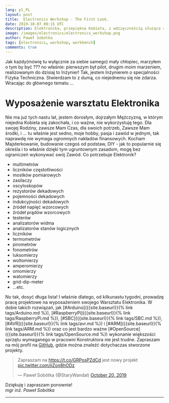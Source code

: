 ```yaml
---
lang: pl_PL
layout: post
title:  Electronics Workshop - The First Look.
date: 2019-10-07 00:15 UTC 
description: Elektronika, przepiękna Kobieta, z wdzięcznością służąca swojemu Mężczyźnie ... Niestety, to tak na codzień nie wygląda. Ta dziedzina Nauki i Techniki wymaga ogromnej wiedzy, cierpliwości i samozaparcia. Jest za to bardzo wierna i zarazem wymagająca.
image: /images/electronics/electronics_workshop.png
author: Paweł Sobótka
tags: [electronics, workshop, workbench]
comments: true
---
```


Jak każdy(mówię tu wyłącznie za siebie samego) mały chłopiec, marzyłem o tym by być ??? no właśnie: pierwszym był pilot, drugim moim marzeniem, realizowanym do dzisiaj to Inżynier! Tak, jestem Inżynierem o specjalności Fizyka Techniczna. Stwierdzam to z dumą, co niejednemu się nie zdarza. Wracając do głównego tematu ...

# Wyposażenie warsztatu Elektronika

Nie ma już tych nastu lat, jestem dorosłym, dojrzałym Mężczyzną, w którym niejedna Kobieta się zakochała, i co ważne, nie wykorzystuję tego. Dla swojej Rodziny, zawsze Mam Czas, dla swoich potrzeb, Zawsze Mam środki, i ... tu właśnie jest sedno, moje hobby, pasja i zawód w jednym, tak naprawdę nie wymaga ogromnych nakładów finansowych. Kocham Majsterkowanie, budowanie czegoś od podstaw, DIY - jak to popularnie się określa i to właśnie dzięki tym ugruntownym zasadom, mogę bez ograniczeń wykonywać swój Zawód. Co potrzebuje Elektronik?

- multimetrów
- liczników częstotliwości
- mostków pomiarowych
- zasilaczy
- oscyloskopów
- rezystorów dekadowych
- pojemności dekadowych
- indukcyjności dekadowych
- źródeł napięć wzorcowych
- źródeł prądów wzorcowych
- testerów
- analizatorów widma
- analizatorów stanów logicznych
- liczników
- termometrów
- pirometrów
- fonometrów
- luksomierzy
- woltomierzy
- amperomierzy
- omomierzy
- watomierzy
- grid-dip-meter
- ...etc. 

No tak, dosyć długa lista! I właśnie dlatego, od kilkunastu tygodni, prowadzę pracę projektowe na wyposażeniem swojego Warsztatu Elektronika. W dobie takich rozwiązań, jak [#Arduino]({{site.baseurl}}{% link tags/Arduino.md %}), [#RaspberryPi]({{site.baseurl}}{% link tags/RaspberryPi.md %}), [#SBC]({{site.baseurl}}{% link tags/SBC.md %}), [#AVR]({{site.baseurl}}{% link tags/avr.md %}) i [#ARM]({{site.baseurl}}{% link tags/ARM.md %}) oraz co jest bardzo ważne [#OpenSource]({{site.baseurl}}{% link tags/OpenSource.md %}) wykonanie większości sprzętu wymaganego w pracowni Konstruktora nie jest trudne. Zapraszam na mój profil na [GitHub](https://github.com/majsterklepka "GitHub Personal Account of Paweł Sobótka"), gdzie można znaleźć dotychaczas stworzone projekty.

<blockquote class="twitter-tweet"><p lang="pl" dir="ltr">Zapraszam na <a href="https://t.co/GRPosPZdCd">https://t.co/GRPosPZdCd</a> jest nowy projekt <a href="https://t.co/jiZon8hODz">pic.twitter.com/jiZon8hODz</a></p>&mdash; Paweł Sobótka (@StaryWandal) <a href="https://twitter.com/StaryWandal/status/1185890607216156678?ref_src=twsrc%5Etfw">October 20, 2019</a></blockquote> <script async src="https://platform.twitter.com/widgets.js" charset="utf-8"></script> 

Dziękuję i zapraszam ponownie!  
_mgr inż. Paweł Sobótka_
- - - 
